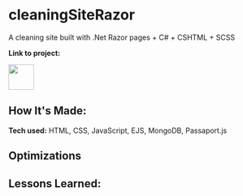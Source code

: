 # cleaningSiteRazor
A cleaning site built with .Net Razor pages + C# + CSHTML + SCSS

**Link to project:** 

<img width="50vw" src="https://images.unsplash.com/photo-1661956602926-db6b25f75947?ixlib=rb-4.0.3&ixid=MnwxMjA3fDF8MHxwaG90by1wYWdlfHx8fGVufDB8fHx8&auto=format&fit=crop&w=3262&q=80"/>

## How It's Made:

**Tech used:** HTML, CSS, JavaScript, EJS, MongoDB, Passaport.js


## Optimizations


## Lessons Learned:



